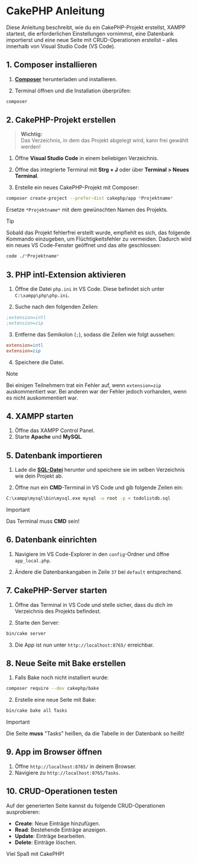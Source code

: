 # CakePHP Anleitung

Diese Anleitung beschreibt, wie du ein CakePHP-Projekt erstellst, XAMPP startest, die erforderlichen Einstellungen vornimmst, eine Datenbank importierst und eine neue Seite mit CRUD-Operationen erstellst – alles innerhalb von Visual Studio Code (VS Code).

## 1. Composer installieren

1. **[Composer](https://getcomposer.org/Composer-Setup.exe)** herunterladen und installieren.

2. Terminal öffnen und die Installation überprüfen:

```bash
composer
```

## 2. CakePHP-Projekt erstellen

> **Wichtig:**  
> Das Verzeichnis, in dem das Projekt abgelegt wird, kann frei gewählt werden!

1. Öffne **Visual Studio Code** in einem beliebigen Verzeichnis.

2. Öffne das integrierte Terminal mit **Strg + J** oder über **Terminal > Neues Terminal**.

3. Erstelle ein neues CakePHP-Projekt mit Composer:

```bash
composer create-project --prefer-dist cakephp/app *Projektname*
```

Ersetze `*Projektname*` mit dem gewünschten Namen des Projekts.

> [!TIP]
> Sobald das Projekt fehlerfrei erstellt wurde, empfiehlt es sich, das folgende Kommando einzugeben, um Flüchtigkeitsfehler zu vermeiden. Dadurch wird ein neues VS Code-Fenster geöffnet und das alte geschlossen:

```bash
code ./*Projektname*
```

## 3. PHP intl-Extension aktivieren

1. Öffne die Datei `php.ini` in VS Code. Diese befindet sich unter `C:\xampp\php\php.ini`.

2. Suche nach den folgenden Zeilen:

```ini
;extension=intl
;extension=zip
```

3. Entferne das Semikolon (`;`), sodass die Zeilen wie folgt aussehen:

```ini
extension=intl
extension=zip
```

4. Speichere die Datei.

> [!NOTE]
> Bei einigen Teilnehmern trat ein Fehler auf, wenn `extension=zip` auskommentiert war. Bei anderen war der Fehler jedoch vorhanden, wenn es nicht auskommentiert war.

## 4. XAMPP starten

1. Öffne das XAMPP Control Panel.
2. Starte **Apache** und **MySQL**.

## 5. Datenbank importieren

1. Lade die **[SQL-Datei](./todolistdb.sql)** herunter und speichere sie im selben Verzeichnis wie dein Projekt ab.

2. Öffne nun ein **CMD**-Terminal in VS Code und gib folgende Zeilen ein:

```bash
C:\xampp\mysql\bin\mysql.exe mysql -u root -p < todolistdb.sql
```

> [!IMPORTANT]
> Das Terminal muss **CMD** sein!

## 6. Datenbank einrichten

1. Navigiere im VS Code-Explorer in den `config`-Ordner und öffne `app_local.php`.

2. Ändere die Datenbankangaben in Zeile `37` bei `default` entsprechend.

## 7. CakePHP-Server starten

1. Öffne das Terminal in VS Code und stelle sicher, dass du dich im Verzeichnis des Projekts befindest.

2. Starte den Server:

```bash
bin/cake server
```

3. Die App ist nun unter `http://localhost:8765/` erreichbar.

## 8. Neue Seite mit Bake erstellen

1. Falls Bake noch nicht installiert wurde:

```bash
composer require --dev cakephp/bake
```

2. Erstelle eine neue Seite mit Bake:

```bash
bin/cake bake all Tasks
```

> [!IMPORTANT]
> Die Seite **muss** "Tasks" heißen, da die Tabelle in der Datenbank so heißt!

## 9. App im Browser öffnen

1. Öffne `http://localhost:8765/` in deinem Browser.
2. Navigiere zu `http://localhost:8765/Tasks`.

## 10. CRUD-Operationen testen

Auf der generierten Seite kannst du folgende CRUD-Operationen ausprobieren:

-   **Create**: Neue Einträge hinzufügen.
-   **Read**: Bestehende Einträge anzeigen.
-   **Update**: Einträge bearbeiten.
-   **Delete**: Einträge löschen.

Viel Spaß mit CakePHP!
